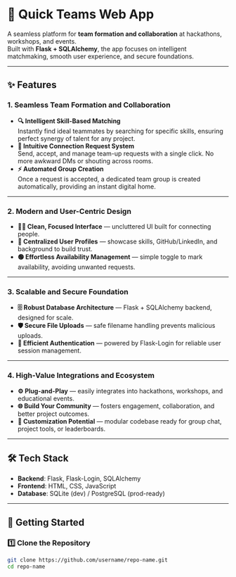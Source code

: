 # 🚀 Quick Teams Web App

A seamless platform for **team formation and collaboration** at hackathons, workshops, and events.  
Built with **Flask + SQLAlchemy**, the app focuses on intelligent matchmaking, smooth user experience, and secure foundations.

---

## ✨ Features

### 1. Seamless Team Formation and Collaboration
- **🔍 Intelligent Skill-Based Matching**  
  Instantly find ideal teammates by searching for specific skills, ensuring perfect synergy of talent for any project.  
- **🤝 Intuitive Connection Request System**  
  Send, accept, and manage team-up requests with a single click. No more awkward DMs or shouting across rooms.  
- **⚡ Automated Group Creation**  
  Once a request is accepted, a dedicated team group is created automatically, providing an instant digital home.  

---

### 2. Modern and User-Centric Design
- **🧑‍💻 Clean, Focused Interface** — uncluttered UI built for connecting people.  
- **📌 Centralized User Profiles** — showcase skills, GitHub/LinkedIn, and background to build trust.  
- **🟢 Effortless Availability Management** — simple toggle to mark availability, avoiding unwanted requests.  

---

### 3. Scalable and Secure Foundation
- **🗄️ Robust Database Architecture** — Flask + SQLAlchemy backend, designed for scale.  
- **🛡️ Secure File Uploads** — safe filename handling prevents malicious uploads.  
- **🔐 Efficient Authentication** — powered by Flask-Login for reliable user session management.  

---

### 4. High-Value Integrations and Ecosystem
- **⚙️ Plug-and-Play** — easily integrates into hackathons, workshops, and educational events.  
- **🌐 Build Your Community** — fosters engagement, collaboration, and better project outcomes.  
- **🔧 Customization Potential** — modular codebase ready for group chat, project tools, or leaderboards.  

---

## 🛠️ Tech Stack
- **Backend**: Flask, Flask-Login, SQLAlchemy  
- **Frontend**: HTML, CSS, JavaScript  
- **Database**: SQLite (dev) / PostgreSQL (prod-ready)  

---

## 🚀 Getting Started

### 1️⃣ Clone the Repository
```bash
git clone https://github.com/username/repo-name.git
cd repo-name
